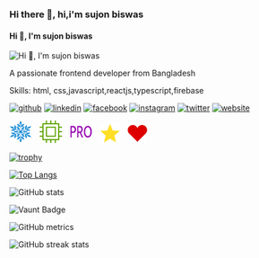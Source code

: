 ### Hi there 👋, hi,i'm sujon biswas
#### Hi 👋, I'm sujon biswas
![Hi 👋, I'm sujon biswas](https://x.com/sujonbiswasdev/header_photo)

A passionate frontend developer from Bangladesh

Skills: html, css,javascript,reactjs,typescript,firebase



[<img src='https://cdn.jsdelivr.net/npm/simple-icons@3.0.1/icons/github.svg' alt='github' height='40'>](https://github.com/sujonbiswasdev)  [<img src='https://cdn.jsdelivr.net/npm/simple-icons@3.0.1/icons/linkedin.svg' alt='linkedin' height='40'>](https://www.linkedin.com/in/sujonbiswasdev/)  [<img src='https://cdn.jsdelivr.net/npm/simple-icons@3.0.1/icons/facebook.svg' alt='facebook' height='40'>](https://www.facebook.com/sujonbiswasdev)  [<img src='https://cdn.jsdelivr.net/npm/simple-icons@3.0.1/icons/instagram.svg' alt='instagram' height='40'>](https://www.instagram.com/sujonbiswasdev/)  [<img src='https://cdn.jsdelivr.net/npm/simple-icons@3.0.1/icons/twitter.svg' alt='twitter' height='40'>](https://twitter.com/sujonbiswasdev)  [<img src='https://cdn.jsdelivr.net/npm/simple-icons@3.0.1/icons/icloud.svg' alt='website' height='40'>](https://sujonbiswasdev.vercel.app)  

<a href='https://archiveprogram.github.com/'><img src='https://raw.githubusercontent.com/acervenky/animated-github-badges/master/assets/acbadge.gif' width='40' height='40'></a> <a href='https://docs.github.com/en/developers'><img src='https://raw.githubusercontent.com/acervenky/animated-github-badges/master/assets/devbadge.gif' width='40' height='40'></a> <a href='https://github.com/pricing'><img src='https://raw.githubusercontent.com/acervenky/animated-github-badges/master/assets/pro.gif' width='40' height='40'></a> <a href='https://stars.github.com/'><img src='https://raw.githubusercontent.com/acervenky/animated-github-badges/master/assets/starbadge.gif' width='35' height='35'></a> <a href='https://docs.github.com/en/github/supporting-the-open-source-community-with-github-sponsors'><img src='https://raw.githubusercontent.com/acervenky/animated-github-badges/master/assets/sponsorbadge.gif' width='35' height='35'></a> 

[![trophy](https://github-profile-trophy.vercel.app/?username=sujonbiswasdev)](https://github.com/ryo-ma/github-profile-trophy)

[![Top Langs](https://github-readme-stats.vercel.app/api/top-langs/?username=sujonbiswasdev)](https://github.com/anuraghazra/github-readme-stats)

![GitHub stats](https://github-readme-stats.vercel.app/api?username=sujonbiswasdev&show_icons=true&count_private=true)  

![Vaunt Badge](https://api.vaunt.dev/v1/github/entities/sujonbiswasdev/contributions?format=svg&private=true)  

![GitHub metrics](https://metrics.lecoq.io/sujonbiswasdev)  

![GitHub streak stats](https://streak-stats.demolab.com/?user=sujonbiswasdev)  

